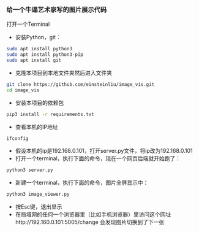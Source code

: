 ### 给一个牛逼艺术家写的图片展示代码

打开一个Terminal

- 安装Python，git：

```bash
sudo apt install python3
sudo apt install python3-pip
sudo apt install git
```

- 克隆本项目到本地文件夹然后进入文件夹

```bash
git clone https://github.com/einsteinliu/image_vis.git
cd image_vis
```

- 安装本项目的依赖包

```bash
pip3 install -r requirements.txt
```

- 查看本机的IP地址

```bash
ifconfig
```

- 假设本机的ip是192.168.0.101，打开server.py文件，将ip改为192.168.0.101
- 打开一个terminal，执行下面的命令，现在一个网页后端就开始跑了：

```bash
python3 server.py
```

- 新建一个terminal，执行下面的命令，图片全屏显示中：

```bash
python3 image_viewer.py
```

- 按Esc键，退出显示
- 在局域网的任何一个浏览器里（比如手机浏览器）里访问这个网址http://192.160.0.101:5005/change 会发现图片切换到了下一张
